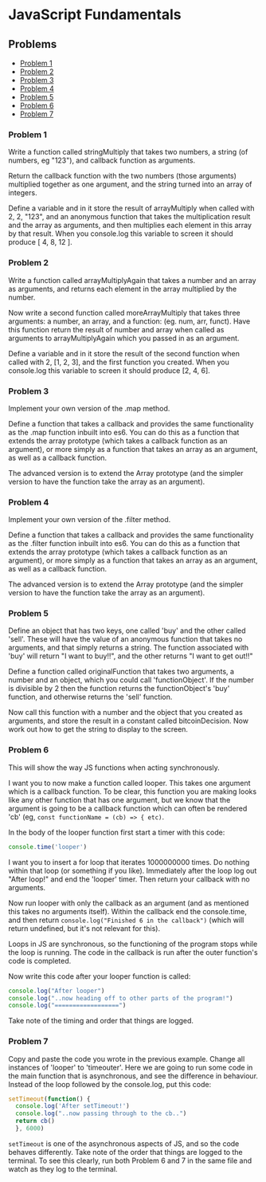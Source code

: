 # JavaScript Fundamentals

## Problems
- [Problem 1](#problem-1)
- [Problem 2](#problem-2)
- [Problem 3](#problem-3)
- [Problem 4](#problem-4)
- [Problem 5](#problem-5)
- [Problem 6](#problem-6)
- [Problem 7](#problem-7)

### Problem 1
Write a function called stringMultiply that takes two numbers, a string (of numbers, eg "123"), and callback function as arguments.

Return the callback function with the two numbers (those arguments) multiplied together as one argument, and the string turned into an array of integers.

Define a variable and in it store the result of arrayMultiply when called with 2, 2, "123", and an anonymous function that takes the multiplication result and the array as arguments, and then multiplies each element in this array by that result. When you console.log this variable to screen it should produce [ 4, 8, 12 ].

### Problem 2
Write a function called arrayMultiplyAgain that takes a number and an array as arguments, and returns each element in the array multiplied by the number.

Now write a second function called moreArrayMultiply that takes three arguments: a number, an array, and a function: (eg. num, arr, funct). Have this function return the result of number and array when called as arguments to arrayMultiplyAgain which you passed in as an argument.

Define a variable and in it store the result of the second function when called with 2, [1, 2, 3], and the first function you created. When you console.log this variable to screen it should produce [2, 4, 6].

### Problem 3
Implement your own version of the .map method.

Define a function that takes a callback and provides the same functionality as the .map function inbuilt into es6. You can do this as a function that extends the array prototype (which takes a callback function as an argument), or more simply as a function that takes an array as an argument, as well as a callback function.

The advanced version is to extend the Array prototype (and the simpler version to have the function take the array as an argument).

### Problem 4
Implement your own version of the .filter method.

Define a function that takes a callback and provides the same functionality as the .filter function inbuilt into es6. You can do this as a function that extends the array prototype (which takes a callback function as an argument), or more simply as a function that takes an array as an argument, as well as a callback function.

The advanced version is to extend the Array prototype (and the simpler version to have the function take the array as an argument).

### Problem 5
Define an object that has two keys, one called 'buy' and the other called 'sell'. These will have the value of an anonymous function that takes no arguments, and that simply returns a string. The function associated with 'buy' will return "I want to buy!!", and the other returns "I want to get out!!"

Define a function called originalFunction that takes two arguments, a number and an object, which you could call 'functionObject'. If the number is divisible by 2 then the function returns the functionObject's 'buy' function, and otherwise returns the 'sell' function.

Now call this function with a number and the object that you created as arguments, and store the result in a constant called bitcoinDecision. Now work out how to get the string to display to the screen.

### Problem 6
This will show the way JS functions when acting synchronously.

I want you to now make a function called looper. This takes one argument which is a callback function. To be clear, this function you are making looks like any other function that has one argument, but we know that the argument is going to be a callback function which can often be rendered 'cb' (eg, `const functionName = (cb) => { etc)`.

In the body of the looper function first start a timer with this code:
```javascript
console.time('looper')
```
I want you to insert a for loop that iterates 1000000000 times. Do nothing within that loop (or something if you like). Immediately after the loop log out "After loop!" and end the 'looper' timer. Then return your callback with no arguments.

Now run looper with only the callback as an argument (and as mentioned this takes no arguments itself). Within the callback end the console.time, and then return `console.log("Finished 6 in the callback")` (which will return undefined, but it's not relevant for this).

Loops in JS are synchronous, so the functioning of the program stops while the loop is running. The code in the callback is run after the outer function's code is completed.

Now write this code after your looper function is called:
```javascript
console.log("After looper")
console.log("..now heading off to other parts of the program!")
console.log("==================")
```
Take note of the timing and order that things are logged.

### Problem 7
Copy and paste the code you wrote in the previous example. Change all instances of 'looper' to 'timeouter'. Here we are going to run some code in the main function that is asynchronous, and see the difference in behaviour. Instead of the loop followed by the console.log, put this code:
```javascript
setTimeout(function() {
  console.log('After setTimeout!')
  console.log("..now passing through to the cb..")
  return cb()
  }, 6000)
```
`setTimeout` is one of the asynchronous aspects of JS, and so the code behaves differently. Take note of the order that things are logged to the terminal. To see this clearly, run both Problem 6 and 7 in the same file and watch as they log to the terminal.